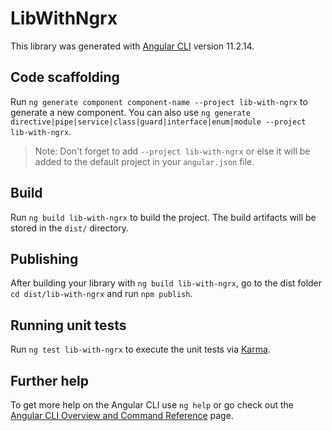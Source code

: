# LibWithNgrx

This library was generated with [Angular CLI](https://github.com/angular/angular-cli) version 11.2.14.

## Code scaffolding

Run `ng generate component component-name --project lib-with-ngrx` to generate a new component. You can also use `ng generate directive|pipe|service|class|guard|interface|enum|module --project lib-with-ngrx`.
> Note: Don't forget to add `--project lib-with-ngrx` or else it will be added to the default project in your `angular.json` file. 

## Build

Run `ng build lib-with-ngrx` to build the project. The build artifacts will be stored in the `dist/` directory.

## Publishing

After building your library with `ng build lib-with-ngrx`, go to the dist folder `cd dist/lib-with-ngrx` and run `npm publish`.

## Running unit tests

Run `ng test lib-with-ngrx` to execute the unit tests via [Karma](https://karma-runner.github.io).

## Further help

To get more help on the Angular CLI use `ng help` or go check out the [Angular CLI Overview and Command Reference](https://angular.io/cli) page.
